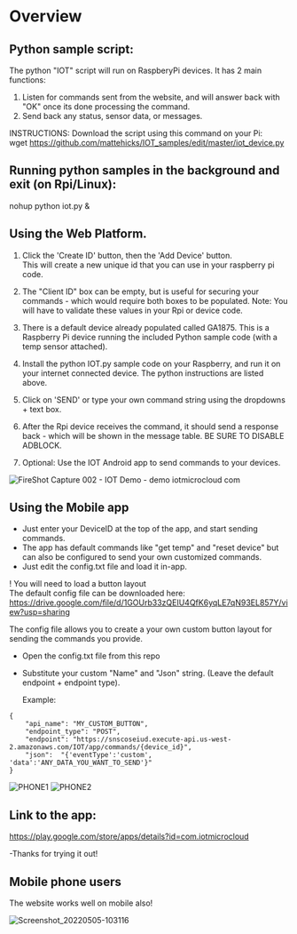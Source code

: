 # Overview

## Python sample script:
The python "IOT" script will run on RaspberyPi devices. It has 2 main functions:
1. Listen for commands sent from the website, and will answer back with "OK" once its done processing the command.
2. Send back any status, sensor data, or messages. 

INSTRUCTIONS: Download the script using this command on your Pi:  
wget https://github.com/mattehicks/IOT_samples/edit/master/iot_device.py

## Running python samples in the background and exit (on Rpi/Linux):  
 nohup python iot.py &  
  
  

## Using the Web Platform.  
1. Click the 'Create ID' button, then the 'Add Device' button.   
    This will create a new unique id that you can use in your raspberry pi code.
    
2. The "Client ID" box can be empty, but is useful for securing your commands - which would require both boxes to be populated. 
     Note: You will have to validate these values in your Rpi or device code.
     
3. There is a default device already populated called GA1875.  This is a Raspberry Pi device running the included Python sample code (with a temp sensor attached).     

4. Install the python IOT.py sample code on your Raspberry, and run it on your internet connected device. The python instructions are listed above.
 
5. Click on 'SEND' or type your own command string using the dropdowns + text box.

6. After the Rpi device receives the command, it should send a response back - which will be shown in the message table.
   BE SURE TO DISABLE ADBLOCK.

7. Optional: Use the IOT Android app to send commands to your devices.

 ![FireShot Capture 002 - IOT Demo - demo iotmicrocloud com](https://user-images.githubusercontent.com/859222/161656646-5c974f0a-5691-4fef-ab67-ea53fd38f9fa.png)


## Using the Mobile app  
* Just enter your DeviceID at the top of the app, and start sending commands.
* The app has default commands like "get temp" and "reset device" but can also be configured to send your own customized commands.
* Just edit the config.txt file and load it in-app. 

! You will need to load a button layout  
The default config file can be downloaded here:  
https://drive.google.com/file/d/1GOUrb33zQEIU4QfK6yqLE7qN93EL857Y/view?usp=sharing  

The config file allows you to create a your own custom button layout for sending the commands you provide. 
* Open the config.txt file from this repo  
* Substitute your custom "Name" and "Json" string. (Leave the default endpoint + endpoint type).  
  
  Example: 
```
{
    "api_name": "MY_CUSTOM_BUTTON",
    "endpoint_type": "POST",
    "endpoint": "https://snscoseiud.execute-api.us-west-2.amazonaws.com/IOT/app/commands/{device_id}",
    "json":  "{'eventType':'custom', 'data':'ANY_DATA_YOU_WANT_TO_SEND'}"
}
```
  
![PHONE1](https://user-images.githubusercontent.com/859222/160740720-c6f107bd-f294-4319-ae56-8142b18f7e91.jpg)  ![PHONE2](https://user-images.githubusercontent.com/859222/160740895-403f833d-5269-4e26-a88d-05c0d0ad26b5.jpg)


## Link to the app:  
https://play.google.com/store/apps/details?id=com.iotmicrocloud

-Thanks for trying it out!  
  
  
## Mobile phone users
  The website works well on mobile also!
  
![Screenshot_20220505-103116](https://user-images.githubusercontent.com/859222/166980451-e7ff6aea-443a-4e25-b6d2-c7967eb514b2.png)

